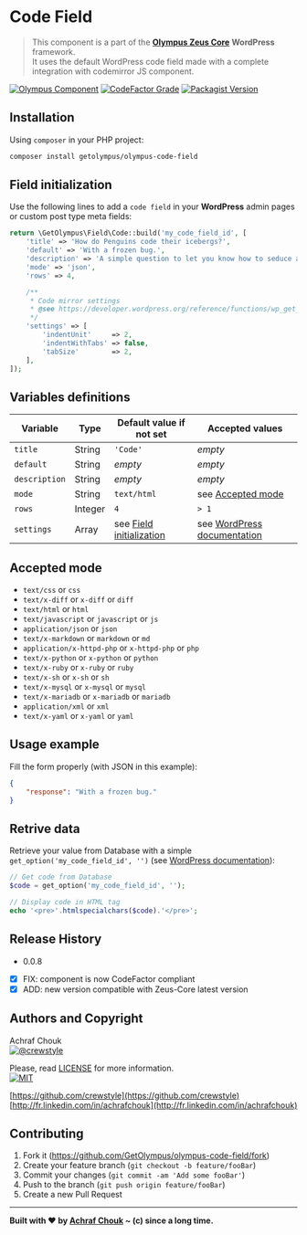 # Code Field
> This component is a part of the [**Olympus Zeus Core**][zeus-url] **WordPress** framework.  
> It uses the default WordPress code field made with a complete integration with codemirror JS component.

[![Olympus Component][olympus-image]][olympus-url]
[![CodeFactor Grade][codefactor-image]][codefactor-url]
[![Packagist Version][packagist-image]][packagist-url]

## Installation

Using `composer` in your PHP project:

```sh
composer install getolympus/olympus-code-field
```

## Field initialization

Use the following lines to add a `code field` in your **WordPress** admin pages or custom post type meta fields:

```php
return \GetOlympus\Field\Code::build('my_code_field_id', [
    'title' => 'How do Penguins code their icebergs?',
    'default' => 'With a frozen bug.',
    'description' => 'A simple question to let you know how to seduce a penguin.',
    'mode' => 'json',
    'rows' => 4,

    /**
     * Code mirror settings
     * @see https://developer.wordpress.org/reference/functions/wp_get_code_editor_settings/
     */
    'settings' => [
        'indentUnit'     => 2,
        'indentWithTabs' => false,
        'tabSize'        => 2,
    ],
]);
```

## Variables definitions

| Variable      | Type    | Default value if not set | Accepted values |
| ------------- | ------- | ------------------------ | --------------- |
| `title`       | String  | `'Code'` | *empty* |
| `default`     | String  | *empty* | *empty* |
| `description` | String  | *empty* | *empty* |
| `mode`        | String  | `text/html` | see [Accepted mode](#accepted-mode) |
| `rows`        | Integer | `4` | `> 1` |
| `settings`    | Array   | see [Field initialization](#field-initialization) | see [WordPress documentation](https://developer.wordpress.org/reference/functions/wp_get_code_editor_settings/) |

## Accepted mode

* `text/css` or `css`
* `text/x-diff` or `x-diff` or `diff`
* `text/html` or `html`
* `text/javascript` or `javascript` or `js`
* `application/json` or `json`
* `text/x-markdown` or `markdown` or `md`
* `application/x-httpd-php` or `x-httpd-php` or `php`
* `text/x-python` or `x-python` or `python`
* `text/x-ruby` or `x-ruby` or `ruby`
* `text/x-sh` or `x-sh` or `sh`
* `text/x-mysql` or `x-mysql` or `mysql`
* `text/x-mariadb` or `x-mariadb` or `mariadb`
* `application/xml` or `xml`
* `text/x-yaml` or `x-yaml` or `yaml`

## Usage example

Fill the form properly (with JSON in this example):

```json
{
    "response": "With a frozen bug."
}
```

## Retrive data

Retrieve your value from Database with a simple `get_option('my_code_field_id', '')` (see [WordPress documentation][getoption-url]):

```php
// Get code from Database
$code = get_option('my_code_field_id', '');

// Display code in HTML tag
echo '<pre>'.htmlspecialchars($code).'</pre>';
```

## Release History

* 0.0.8
- [x] FIX: component is now CodeFactor compliant
- [x] ADD: new version compatible with Zeus-Core latest version

## Authors and Copyright

Achraf Chouk  
[![@crewstyle][twitter-image]][twitter-url]

Please, read [LICENSE][license-blob] for more information.  
[![MIT][license-image]][license-url]

[https://github.com/crewstyle](https://github.com/crewstyle)  
[http://fr.linkedin.com/in/achrafchouk](http://fr.linkedin.com/in/achrafchouk)

## Contributing

1. Fork it (<https://github.com/GetOlympus/olympus-code-field/fork>)
2. Create your feature branch (`git checkout -b feature/fooBar`)
3. Commit your changes (`git commit -am 'Add some fooBar'`)
4. Push to the branch (`git push origin feature/fooBar`)
5. Create a new Pull Request

---

**Built with ♥ by [Achraf Chouk](http://github.com/crewstyle "Achraf Chouk") ~ (c) since a long time.**

<!-- links & imgs dfn's -->
[olympus-image]: https://img.shields.io/badge/for-Olympus-44cc11.svg?style=flat-square
[olympus-url]: https://github.com/GetOlympus
[zeus-url]: https://github.com/GetOlympus/Zeus-Core
[codefactor-image]: https://www.codefactor.io/repository/github/GetOlympus/olympus-code-field/badge?style=flat-square
[codefactor-url]: https://www.codefactor.io/repository/github/getolympus/olympus-code-field
[getoption-url]: https://developer.wordpress.org/reference/functions/get_option/
[license-blob]: https://github.com/GetOlympus/olympus-code-field/blob/master/LICENSE
[license-image]: https://img.shields.io/badge/license-MIT_License-blue.svg?style=flat-square
[license-url]: http://opensource.org/licenses/MIT
[packagist-image]: https://img.shields.io/packagist/v/getolympus/olympus-code-field.svg?style=flat-square
[packagist-url]: https://packagist.org/packages/getolympus/olympus-code-field
[twitter-image]: https://img.shields.io/badge/crewstyle-blue.svg?style=social&logo=twitter
[twitter-url]: http://twitter.com/crewstyle